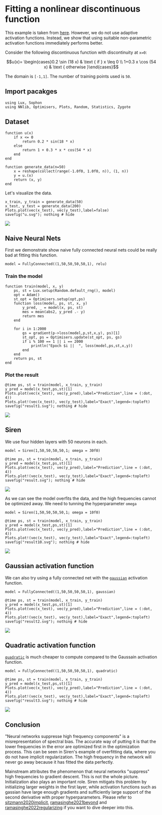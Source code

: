 # Fitting a nonlinear discontinuous function

This example is taken from [here](https://royalsocietypublishing.org/doi/epdf/10.1098/rspa.2020.0334). However, we do not use adaptive activation functions. Instead, we show that using suitable non-parametric activation functions immediately performs better.


Consider the following  discontinuous  function  with  discontinuity  at ``x=0``:

```math
u(x)= \begin{cases}0.2 \sin (18 x) & \text { if } x \leq 0 \\ 1+0.3 x \cos (54 x) & \text { otherwise }\end{cases}
```
The domain is ``[-1,1]``. The number of training points used is `50`.

## Import pacakges
```@example ds
using Lux, Sophon
using NNlib, Optimisers, Plots, Random, Statistics, Zygote
```

## Dataset

```@example ds
function u(x)
    if x <= 0
        return 0.2 * sin(18 * x)
    else
        return 1 + 0.3 * x * cos(54 * x)
    end
end

function generate_data(n=50)
    x = reshape(collect(range(-1.0f0, 1.0f0, n)), (1, n))
    y = u.(x)
    return (x, y)
end
```

Let's visualize the data.

```@example ds
x_train, y_train = generate_data(50)
x_test, y_test = generate_data(200)
Plots.plot(vec(x_test), vec(y_test),label=false)
savefig("u.svg"); nothing # hide
```
![](u.svg)

## Naive Neural Nets

First we demonstrate show naive fully connected neural nets could be really bad at fitting this function.
```@example ds
model = FullyConnected((1,50,50,50,50,1), relu)
```
### Train the model

```@example ds
function train(model, x, y)
    ps, st = Lux.setup(Random.default_rng(), model)
    opt = Adam()
    st_opt = Optimisers.setup(opt,ps)
    function loss(model, ps, st, x, y)
        y_pred, _ = model(x, ps, st)
        mes = mean(abs2, y_pred .- y)
        return mes
    end

    for i in 1:2000
        gs = gradient(p->loss(model,p,st,x,y), ps)[1]
        st_opt, ps = Optimisers.update(st_opt, ps, gs)
        if i % 100 == 1 || i == 2000
            println("Epoch $i ||  ", loss(model,ps,st,x,y))
        end
    end
    return ps, st
end

```
### Plot the result
```@example ds
@time ps, st = train(model, x_train, y_train)
y_pred = model(x_test,ps,st)[1]
Plots.plot(vec(x_test), vec(y_pred),label="Prediction",line = (:dot, 4))
Plots.plot!(vec(x_test), vec(y_test),label="Exact",legend=:topleft)
savefig("result1.svg"); nothing # hide
```
![](result1.svg)

## Siren
We use four hidden layers with 50 neurons in each.
```@example ds
model = Siren(1,50,50,50,50,1; omega = 30f0)
```
```@example ds
@time ps, st = train(model, x_train, y_train)
y_pred = model(x_test,ps,st)[1]
Plots.plot(vec(x_test), vec(y_pred),label="Prediction",line = (:dot, 4))
Plots.plot!(vec(x_test), vec(y_test),label="Exact",legend=:topleft)
savefig("result.svg"); nothing # hide
```

![](result.svg)

As we can see the model overfits the data, and the high frequencies cannot be optimized away. We need to tunning the hyperparameter `omega`

```@example ds
model = Siren(1,50,50,50,50,1; omega = 10f0)
```
```@example ds
@time ps, st = train(model, x_train, y_train)
y_pred = model(x_test,ps,st)[1]
Plots.plot(vec(x_test), vec(y_pred),label="Prediction",line = (:dot, 4))
Plots.plot!(vec(x_test), vec(y_test),label="Exact",legend=:topleft)
savefig("result10.svg"); nothing # hide
```
![](result10.svg)

## Gaussian activation function

We can also try using a fully connected net with the [`gaussian`](@ref) activation function.

```@example ds
model = FullyConnected((1,50,50,50,50,1), gaussian)
```

```@example ds
@time ps, st = train(model, x_train, y_train)
y_pred = model(x_test,ps,st)[1]
Plots.plot(vec(x_test), vec(y_pred),label="Prediction",line = (:dot, 4))
Plots.plot!(vec(x_test), vec(y_test),label="Exact",legend=:topleft)
savefig("result2.svg"); nothing # hide
```
![](result2.svg)


## Quadratic activation function

[`quadratic`](@ref) is much cheaper to compute compared to the Gaussain activation function.


```@example ds
model = FullyConnected((1,50,50,50,50,1), quadratic)
```

```@example ds
@time ps, st = train(model, x_train, y_train)
y_pred = model(x_test,ps,st)[1]
Plots.plot(vec(x_test), vec(y_pred),label="Prediction",line = (:dot, 4))
Plots.plot!(vec(x_test), vec(y_test),label="Exact",legend=:topleft)
savefig("result3.svg"); nothing # hide
```
![](result3.svg)

## Conclusion

"Neural networks suppresse high frequency components" is a misrepresentation of spectral bias. The accurate way of putting it is that the lower frequencies in the error are optimized first in the optimization process. This can be seen in Siren's example of overfitting data, where you do not have implicit regularization. The high frequency in the network will never go away because it has fitted the data perfectly.

Mainstream attributes the phenomenon that neural networks "suppress" high frequencies to gradient descent. This is not the whole picture. Initialization also plays an important role. Siren mitigats this problem by initializing larger weights in the first layer, while activation functions such as gassian have large enough gradients and sufficiently large support of the second derivative with proper hyperparameters. Please refer to [sitzmann2020implicit](@cite), [ramasinghe2021beyond](@cite) and [ramasinghe2022regularizing](@cite) if you want to dive deeper into this.
